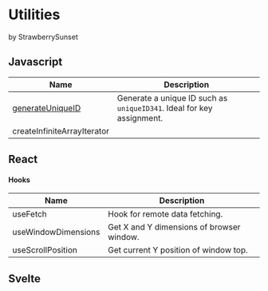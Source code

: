 # Utilities
by StrawberrySunset


## Javascript
| Name                  | Description |
| -----------           | ----------- |
| [generateUniqueID](https://github.com/strawberrysunset/utilities/blob/master/js/generateUniqueID.js) | Generate a unique ID such as `uniqueID341`. Ideal for key assignment. |
| createInfiniteArrayIterator   |  |


## React
#### Hooks

| Name                  | Description |
| -----------           | ----------- |
| useFetch              | Hook for remote data fetching. |
| useWindowDimensions   | Get X and Y dimensions of browser window. |
| useScrollPosition     | Get current Y position of window top. |



## Svelte
